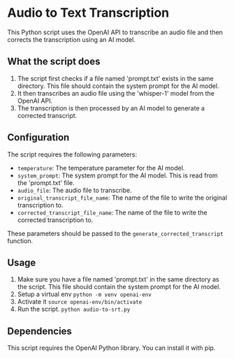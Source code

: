 # Audio to Text Transcription

This Python script uses the OpenAI API to transcribe an audio file and then corrects the transcription using an AI model.

## What the script does

1. The script first checks if a file named 'prompt.txt' exists in the same directory. This file should contain the system prompt for the AI model.
2. It then transcribes an audio file using the 'whisper-1' model from the OpenAI API.
3. The transcription is then processed by an AI model to generate a corrected transcript.

## Configuration

The script requires the following parameters:

- `temperature`: The temperature parameter for the AI model.
- `system_prompt`: The system prompt for the AI model. This is read from the 'prompt.txt' file.
- `audio_file`: The audio file to transcribe.
- `original_transcript_file_name`: The name of the file to write the original transcription to.
- `corrected_transcript_file_name`: The name of the file to write the corrected transcription to.

These parameters should be passed to the `generate_corrected_transcript` function.

## Usage

1. Make sure you have a file named 'prompt.txt' in the same directory as the script. This file should contain the system prompt for the AI model.
2. Setup a virtual env `python -m venv openai-env`
3. Activate it `source openai-env/bin/activate`
4. Run the script. `python audio-to-srt.py`

## Dependencies

This script requires the OpenAI Python library. You can install it with pip.

